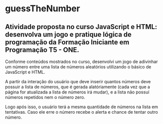 # guessTheNumber

## Atividade proposta no curso JavaScript e HTML: desenvolva um jogo e pratique lógica de programação da **Formação Iniciante em Programação T5 - ONE**.

Conforme conteúdos mostrados no curso, desenvolvi um jogo de adivinhar um número entre uma lista de números aleatórios utilizando o básico de JavaScript e HTML.

A partir da interação do usuário que deve inserir quantos números deve possuir a lista de números, que é gerada alatóriamente (cada vez que a página for atualizada a lista de números irá mudar), e a lista não possuí números repetidos nem o número zero.

Logo após isso, o usuário terá a mesma quantidade de números na lista em tentativas. Caso ele erre o número recebe o alerta e chance de tentar outro número.
